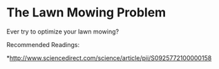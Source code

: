 The Lawn Mowing Problem
======================

Ever try to optimize your lawn mowing?

Recommended Readings:

*http://www.sciencedirect.com/science/article/pii/S0925772100000158
